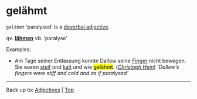 # gelähmt

`gelähmt` ‘paralysed’ is a [deverbal adjective](../../deverbalAdjectives.md).

*qv.* **[lähmen](../../../verbs/l/lae/laehmen.md)** *vb.* ‘paralyse’

Examples:
- Am Tage seiner Entlassung konnte Dallow seine [Finger](../../../nouns/f/fi/Finger.md) nicht bewegen. Sie waren [steif](../../s/st/steif.md) und [kalt](../../k/ka/kalt.md) und wie <mark>gelähmt</mark>. (*[Christoph Hein](../../../texts/ChristophHein/DerTangoSpieler.md)*) *‘Dallow’s fingers were stiff and cold and as if paralysed’*

----

Back up to: [Adjectives](../../index.md) | [Top](../../../index.md)
